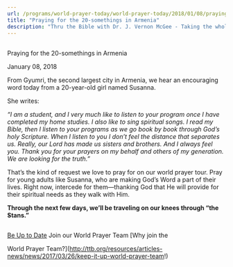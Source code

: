 ```yaml
---
url: /programs/world-prayer-today/world-prayer-today/2018/01/08/praying-for-the-20-somethings-in-armenia
title: "Praying for the 20-somethings in Armenia"
description: "Thru the Bible with Dr. J. Vernon McGee - Taking the whole Word to the whole world"
---
```







## 
 Praying for the 20-somethings in Armenia


January 08, 2018




From Gyumri, the second largest city in Armenia, we hear an encouraging word today from a 20-year-old girl named Susanna. 


She writes:


*“I am a student, and I very much like to listen to your program once I have completed my home studies. I also like to sing spiritual songs. I read my Bible, then I listen to your programs as we go book by book through God’s holy Scripture. When I listen to you I don’t feel the distance that separates us. Really, our Lord has made us sisters and brothers. And I always feel you. Thank you for your prayers on my behalf and others of my generation. We are looking for the truth.”*


That’s the kind of request we love to pray for on our world prayer tour. Pray for young adults like Susanna, who are making God’s Word a part of their lives. Right now, intercede for them—thanking God that He will provide for their spiritual needs as they walk with Him. 


**Through the next few days, we’ll be traveling on our knees through “the ̓Stans.”** 







## 




[Be Up to Date](http://feeds.feedburner.com/WorldPrayerToday "World Prayer Today RSS Feed")
Join our World Prayer Team
[Why join the  

World Prayer Team?](http://ttb.org/resources/articles-news/news/2017/03/26/keep-it-up-world-prayer-team!)




